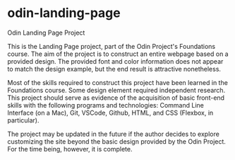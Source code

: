 # odin-landing-page
Odin Landing Page Project

This is the Landing Page project, part of the Odin Project's Foundations course.  The aim of the project is to construct an entire webpage based on a provided design.  The provided font and color information does not appear to match the design example, but the end result is attractive nonetheless.

Most of the skills required to construct this project have been learned in the Foundations course.  Some design element required independent research.  This project should serve as evidence of the acquisition of basic front-end skills with the following programs and technologies: Command Line Interface (on a Mac), Git, VSCode, Github, HTML, and CSS (Flexbox, in particular).

The project may be updated in the future if the author decides to explore customizing the site beyond the basic design provided by the Odin Project.  For the time being, however, it is complete.